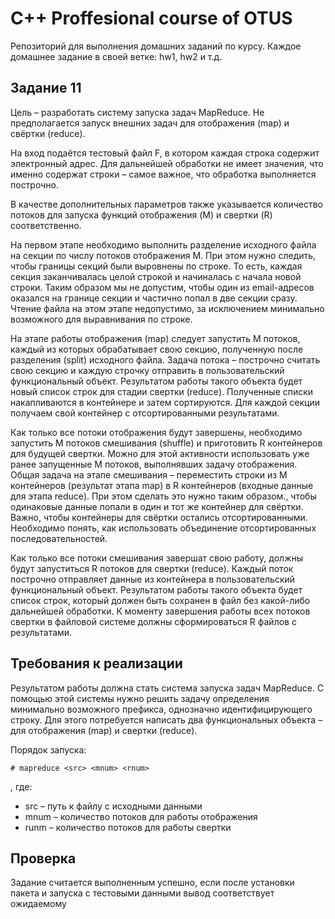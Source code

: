 # C++ Proffesional course of OTUS

 Репозиторий для выполнения домашних заданий по курсу.
 Каждое домашнее задание в своей ветке: hw1, hw2 и т.д.

## Задание 11
Цель – разработать систему запуска задач MapReduce. Не предполагается запуск внешних задач для отображения (map) и свёртки (reduce).

На вход подаётся тестовый файл F, в котором каждая строка содержит электронный адрес. Для дальнейшей обработки не имеет значения, что именно содержат строки – самое важное, что обработка выполняется построчно.

В качестве дополнительных параметров также указывается количество потоков для запуска функций отображения (M) и свертки (R) соответственно.


На первом этапе необходимо выполнить разделение исходного файла на секции по числу потоков отображения M. При этом нужно следить, чтобы границы секций были выровнены по строке. То есть, каждая секция заканчивалась целой строкой и начиналась с начала новой строки. Таким образом мы не допустим, чтобы один из email-адресов оказался на границе секции и частично попал в две секции сразу. Чтение файла на этом этапе недопустимо, за исключением минимально возможного для выравнивания по строке.

На этапе работы отображения (map) следует запустить M потоков, каждый из которых обрабатывает свою секцию, полученную после разделения (split) исходного файла. Задача потока – построчно считать свою секцию и каждую строчку отправить в пользовательский функциональный объект. Результатом работы такого объекта будет новый список строк для стадии свертки (reduce). Полученные списки накапливаются в контейнере и затем сортируются. Для каждой секции получаем свой контейнер с отсортированными результатами.

Как только все потоки отображения будут завершены, необходимо запустить M потоков
смешивания (shuffle) и приготовить R контейнеров для будущей свертки. Можно для этой активности использовать уже ранее запущенные M потоков, выполнявших задачу отображения.
Общая задача на этапе смешивания – переместить строки из M контейнеров (результат этапа map) в R контейнеров (входные данные для этапа reduce). При этом сделать это нужно таким образом., чтобы одинаковые данные попали в один и тот же контейнер для свёртки. Важно, чтобы контейнеры для свёртки остались отсортированными. Необходимо понять, как использовать объединение отсортированных последовательностей.

Как только все потоки смешивания завершат свою работу, должны будут запуститься R потоков для свертки (reduce). Каждый поток построчно отправляет данные из контейнера в пользовательский функциональный объект. Результатом работы такого объекта будет список строк, который должен быть сохранен в файл без какой-либо дальнейшей обработки. К моменту завершения работы всех потоков свертки в файловой системе должны сформироваться R файлов с результатами.  

## Требования к реализации
Результатом работы должна стать система запуска задач MapReduce. С помощью этой системы нужно решить задачу определения минимально возможного префикса, однозначно идентифицирующего строку. Для этого потребуется написать два функциональных объекта – для отображения (map) и свертки (reduce).

Порядок запуска:

`# mapreduce <src> <mnum> <rnum>`

, где:
- src – путь к файлу с исходными данными
- mnum – количество потоков для работы отображения
- runm – количество потоков для работы свертки

## Проверка

Задание считается выполненным успешно, если после установки пакета и запуска с тестовыми данными вывод соответствует ожидаемому